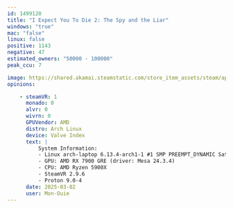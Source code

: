 ```yaml
---
id: 1499120
title: "I Expect You To Die 2: The Spy and the Liar"
windows: "true"
mac: "false"
linux: false
positive: 1143
negative: 47
estimated_owners: "50000 - 100000"
peak_ccu: 7

image: https://shared.akamai.steamstatic.com/store_item_assets/steam/apps/1499120/header.jpg?t=1725372961
opinions:

    - steamVR: 1
      monado: 0
      alvr: 0
      wivrn: 0
      GPUVendor: AMD
      distro: Arch Linux
      device: Valve Index
      text: |
          System Information:
          - Linux arch-laptop 6.13.4-arch1-1 #1 SMP PREEMPT_DYNAMIC Sat, 22 Feb 2025 00:37:05 +0000 x86_64 GNU/Linux
          - GPU: AMD RX 7900 GRE (driver: Mesa 24.3.4)
          - CPU: AMD Ryzen 5900X
          - SteamVR 2.9.6
          - Proton 9.0-4
      date: 2025-03-02
      user: Mon-Ouie
---
```

